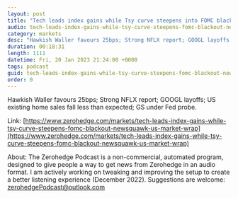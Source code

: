 ```yaml
---
layout: post
title: "Tech leads index gains while Tsy curve steepens into FOMC blackout - Newsquawk US Market Wrap"
audio: tech-leads-index-gains-while-tsy-curve-steepens-fomc-blackout-newsquawk-us-market-wrap-0
category: markets
desc: "Hawkish Waller favours 25bps; Strong NFLX report; GOOGL layoffs; US existing home sales fall less than expected; GS under Fed probe."
duration: 00:18:31
length: 1111
datetime: Fri, 20 Jan 2023 21:24:00 +0000
tags: podcast
guid: tech-leads-index-gains-while-tsy-curve-steepens-fomc-blackout-newsquawk-us-market-wrap-0
order: 0
---
```

Hawkish Waller favours 25bps; Strong NFLX report; GOOGL layoffs; US existing home sales fall less than expected; GS under Fed probe.

Link: [https://www.zerohedge.com/markets/tech-leads-index-gains-while-tsy-curve-steepens-fomc-blackout-newsquawk-us-market-wrap](https://www.zerohedge.com/markets/tech-leads-index-gains-while-tsy-curve-steepens-fomc-blackout-newsquawk-us-market-wrap)

About: The Zerohedge Podcast is a non-commercial, automated program, designed to give people a way to get news from Zerohedge in an audio format.  I am actively working on tweaking and improving the setup to create a better listening experience (December 2022).  Suggestions are welcome: [zerohedgePodcast@outlook.com](mailto:zerohedgePodcast@outlook.com)